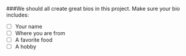 ###We should all create great bios in this project. Make sure your bio includes:

 * [ ] Your name
 * [ ] Where you are from
 * [ ] A favorite food
 * [ ] A hobby
